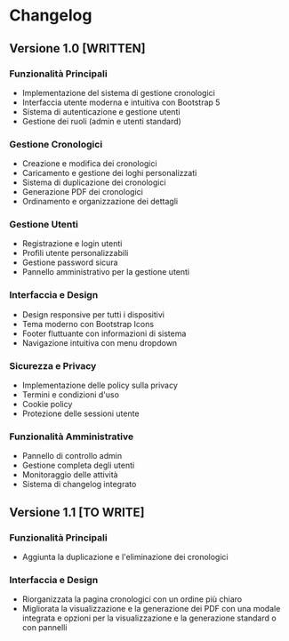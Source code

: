 # Changelog

## Versione 1.0 [WRITTEN]

### Funzionalità Principali
- Implementazione del sistema di gestione cronologici
- Interfaccia utente moderna e intuitiva con Bootstrap 5
- Sistema di autenticazione e gestione utenti
- Gestione dei ruoli (admin e utenti standard)

### Gestione Cronologici
- Creazione e modifica dei cronologici
- Caricamento e gestione dei loghi personalizzati
- Sistema di duplicazione dei cronologici
- Generazione PDF dei cronologici
- Ordinamento e organizzazione dei dettagli

### Gestione Utenti
- Registrazione e login utenti
- Profili utente personalizzabili
- Gestione password sicura
- Pannello amministrativo per la gestione utenti

### Interfaccia e Design
- Design responsive per tutti i dispositivi
- Tema moderno con Bootstrap Icons
- Footer fluttuante con informazioni di sistema
- Navigazione intuitiva con menu dropdown

### Sicurezza e Privacy
- Implementazione delle policy sulla privacy
- Termini e condizioni d'uso
- Cookie policy
- Protezione delle sessioni utente

### Funzionalità Amministrative
- Pannello di controllo admin
- Gestione completa degli utenti
- Monitoraggio delle attività
- Sistema di changelog integrato

## Versione 1.1 [TO WRITE]
### Funzionalità Principali
- Aggiunta la duplicazione e l'eliminazione dei cronologici

### Interfaccia e Design
- Riorganizzata la pagina cronologici con un ordine più chiaro
- Migliorata la visualizzazione e la generazione dei PDF con una modale integrata e opzioni per la visualizzazione  e la generazione standard o con pannelli
